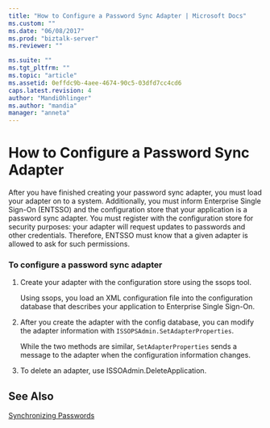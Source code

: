 ```yaml
---
title: "How to Configure a Password Sync Adapter | Microsoft Docs"
ms.custom: ""
ms.date: "06/08/2017"
ms.prod: "biztalk-server"
ms.reviewer: ""

ms.suite: ""
ms.tgt_pltfrm: ""
ms.topic: "article"
ms.assetid: 0effdc9b-4aee-4674-90c5-03dfd7cc4cd6
caps.latest.revision: 4
author: "MandiOhlinger"
ms.author: "mandia"
manager: "anneta"
---
```

# How to Configure a Password Sync Adapter
After you have finished creating your password sync adapter, you must load your adapter on to a system. Additionally, you must inform Enterprise Single Sign-On (ENTSSO) and the configuration store that your application is a password sync adapter. You must register with the configuration store for security purposes: your adapter will request updates to passwords and other credentials. Therefore, ENTSSO must know that a given adapter is allowed to ask for such permissions.  
  
### To configure a password sync adapter  
  
1.  Create your adapter with the configuration store using the ssops tool.  
  
     Using ssops, you load an XML configuration file into the configuration database that describes your application to Enterprise Single Sign-On.  
  
2.  After you create the adapter with the config database, you can modify the adapter information with `ISSOPSAdmin.SetAdapterProperties`.  
  
     While the two methods are similar, `SetAdapterProperties` sends a message to the adapter when the configuration information changes.  
  
3.  To delete an adapter, use ISSOAdmin.DeleteApplication.  
  
## See Also  
 [Synchronizing Passwords](../core/synchronizing-passwords.md)